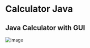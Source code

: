 # Calculator Java
## Java Calculator with GUI

![image](https://github.com/user-attachments/assets/fa4340ec-2964-41d5-af4a-6ba17bcdc3a3)



